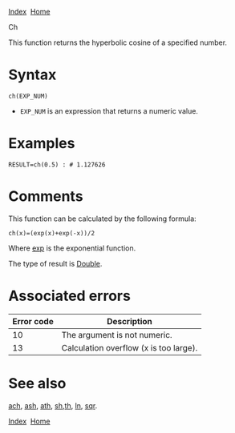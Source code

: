 [Index](index.html)  [Home](getting-started_home.html)

Ch

This function returns the hyperbolic cosine of a specified number.

# Syntax

```
ch(EXP_NUM)
```

* `EXP_NUM` is an expression that returns a numeric value.

# Examples

```
RESULT=ch(0.5) : # 1.127626
```

# Comments

This function can be calculated by the following formula:

```
ch(x)=(exp(x)+exp(-x))/2
```

  
Where [exp](4gl_exp.html) is the exponential function.

The type of result is [Double](4gl_double.html).

# Associated errors

| Error code | Description |
| --- | --- |
| 10 | The argument is not numeric. |
| 13 | Calculation overflow (x is too large). |

# See also

[ach](4gl_ach.html), [ash](4gl_ash.html), [ath](4gl_ath.html), [sh](4gl_sh.html),[th](4gl_th.html), [ln](4gl_ln.html), [sqr](4gl_sqr.html).

  

[Index](index.html)  [Home](getting-started_home.html)